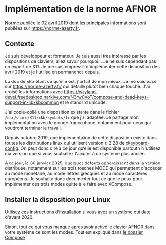 # Implémentation de la norme AFNOR
Norme publiée le 02 avril 2019 dont les principales informations sont publiées sur https://norme-azerty.fr.

## Contexte
Je suis développeur et formateur. Je suis aussi très intéressé par les dispositions de claviers, allez savoir pourquoi... Je ne suis cependant pas un expert de X11. Je me suis empressé d'implémenter cette disposition dès avril 2019 et je l'utilise en permanence depuis.

La doc de xkb étant ce qu'elle est, j'ai fait de mon mieux. Je me suis basé sur https://norme-azerty.fr/ qui détaille plutôt bien chaque touche. J'ai croisé les informations avec https://wayland-devel.freedesktop.narkive.com/N3rwOVoT/compose-and-dead-keys-support-in-libxkbcommon et le standard unicode.

J'ai copié-collé une disposition existante dans le fichier `/usr/share/X11/xkb/symbols/fr` que j'ai adaptée.
Je partage mon implémentation avec le monde francophone, notamment pour ceux qui voudront terminer le travail.

Depuis octobre 2019, une implémentation de cette disposition existe dans toutes les distributions linux qui utilisent version ≥ 2.28 de [xkeyboard-config](https://gitlab.freedesktop.org/xkeyboard-config/xkeyboard-config). On peut donc dire à ce jour qu'elle est disponible partoutn
N'utilisez ma version que si vous souhaitez l'ajouter à un système plus ancien.

À ce jour, le 30 janvier 2025, quelques défauts apparaissent dans la version distribuée, notamment sur les trois touches MODE qui permettent d'accéder au mode monétaire, au mode lettres grecques et au mode caractères européens. Je souhaite donc documenter tout ce que je peux pour implémenter ces trois modes quitte à le faire avec XCompose.

## Installer la disposition pour Linux

Utilisez [ces instructions d'installation](Disposition/INSTALL.md) si vous avez un système qui date d'avant 2020.

Sinon, tout ce qui vous manque après avoir activé le clavier AFNOR dans votre système ce sont les modes. Tout est expliqué dans [le dossier Compose](Compose/INSTALL.md)
